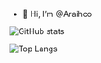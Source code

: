 - 👋 Hi, I’m @Araihco
<!--- 👀 I’m interested in ...
- 🌱 I’m currently learning ...
- 💞️ I’m looking to collaborate on ...
- 📫 How to reach me ...


Araihco/Araihco is a ✨ special ✨ repository because its `README.md` (this file) appears on your GitHub profile.
You can click the Preview link to take a look at your changes.
--->

![GitHub stats](https://github-readme-stats.vercel.app/api?username=Araihco&theme=city_lights&show_icons=true) 

![Top Langs](https://github-readme-stats.vercel.app/api/top-langs/?username=Araihco&theme=city_lights&show_icons=true&layout=compact&card_width=445)
